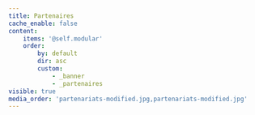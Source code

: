 ```yaml
---
title: Partenaires
cache_enable: false
content:
    items: '@self.modular'
    order:
        by: default
        dir: asc
        custom:
            - _banner
            - _partenaires
visible: true
media_order: 'partenariats-modified.jpg,partenariats-modified.jpg'
---
```



